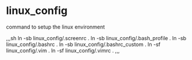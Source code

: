 linux_config
============

command to setup the linux environment

,,,sh
ln -sb linux_config/.screenrc .
ln -sb linux_config/.bash_profile .
ln -sb linux_config/.bashrc .
ln -sb linux_config/.bashrc_custom .
ln -sf linux_config/.vim .
ln -sf linux_config/.vimrc .
,,,

